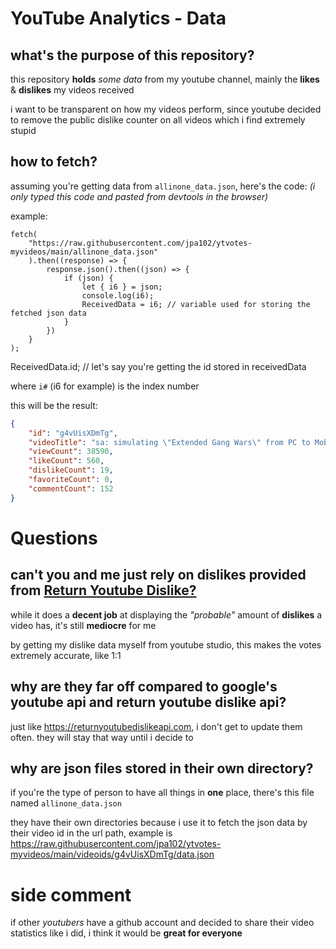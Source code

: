 # YouTube Analytics - Data

## what's the purpose of this repository?

this repository **holds** *some data* from my youtube channel, mainly the **likes** & **dislikes** my videos received

i want to be transparent on how my videos perform, since youtube decided to remove the public dislike counter on all videos which i find extremely stupid

## how to fetch?

assuming you're getting data from `allinone_data.json`, here's the code: *(i only typed this code and pasted from devtools in the browser)*

example:

```
fetch(
	"https://raw.githubusercontent.com/jpa102/ytvotes-myvideos/main/allinone_data.json"
	).then((response) => {
		response.json().then((json) => {
			if (json) {
				let { i6 } = json;
				console.log(i6);
				ReceivedData = i6; // variable used for storing the fetched json data
			}
		})
	}
);
```

ReceivedData.id; // let's say you're getting the id stored in receivedData

where `i#` (i6 for example) is the index number

this will be the result:

```json
{
	"id": "g4vUisXDmTg",
	"videoTitle": "sa: simulating \"Extended Gang Wars\" from PC to Mobile (revised vid)",
	"viewCount": 38590,
	"likeCount": 560,
	"dislikeCount": 19,
	"favoriteCount": 0,
	"commentCount": 152
}
```

# Questions

## can't you and me just rely on dislikes provided from [Return Youtube Dislike?](https://returnyoutubedislike.com/)

while it does a **decent job** at displaying the *"probable"* amount of **dislikes** a video has, it's still **mediocre** for me

by getting my dislike data myself from youtube studio, this makes the votes extremely accurate, like 1:1

## why are they far off compared to google's youtube api and return youtube dislike api?

just like https://returnyoutubedislikeapi.com, i don't get to update them often. they will stay that way until i decide to

## why are json files stored in their own directory?

if you're the type of person to have all things in **one** place, there's this file named `allinone_data.json`

they have their own directories because i use it to fetch the json data by their video id in the url path, example is https://raw.githubusercontent.com/jpa102/ytvotes-myvideos/main/videoids/g4vUisXDmTg/data.json

# side comment

if other *youtubers* have a github account and decided to share their video statistics like i did, i think it would be **great for everyone**
